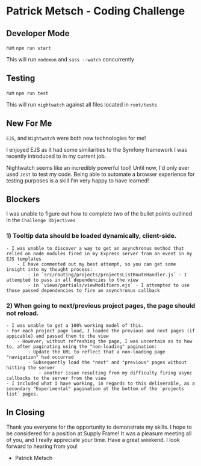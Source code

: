# Patrick Metsch - Coding Challenge

## Developer Mode

run `npm run start`

This will run `nodemon` and `sass --watch` concurrently



## Testing

run `npm run test`

This will run `nightwatch` against all files located in `root/tests`



## New For Me

`EJS`, and `Nightwatch` were both new technologies for me! 

I enjoyed EJS as it had some similarities to the Symfony framework I was recently introduced to in my current job.

Nightwatch seems like an incredibly powerful tool! Until now, I'd only ever used `Jest` to test my code. Being able
to automate a browser experience for testing purposes is a skill I'm very happy to have learned!


## Blockers

I was unable to figure out how to complete two of the bullet points outlined in the `Challenge Objectives`

### 1) Tooltip data should be loaded dynamically, client-side.
	- I was unable to discover a way to get an asynchronus method that relied on node modules fired in my Express server from an event in my EJS templates
		- I have commented out my best attempt, so you can get some insight into my thought process:
			- in `src/routing/projects/projectsListRouteHandler.js` - I attempted to pass in all dependencies to the view 
			- in `views/partials/viewModifiers.ejs` - I attempted to use those passed dependencies to fire an asynchronus callback

### 2) When going to next/previous project pages, the page should not reload.
	- I was unable to get a 100% working model of this.
	- For each project page load, I loaded the previous and next pages (if appicable) and passed them to the view
		- However, without refreshing the page, I was uncertain as to how to, after paginating using the "non-loading" pagination:
			- Update the URL to reflect that a non-loading page "navigation" had occurred
			- Subsequently load the "next" and "previous" pages without hitting the server
				- another issue resulting from my difficulty firing async callbacks to the server from the view
	- I included what I have working, in regards to this deliverable, as a secondary "Experimental" pagination at the bottom of the `projects list` pages.



## In Closing

Thank you everyone for the opportunity to demonstrate my skills. I hope to be considered for a position at Supply Frame! It was a pleasure meeting all 
of you, and I really appreciate your time. Have a great weekend. I look forward to hearing from you!

- Patrick Metsch